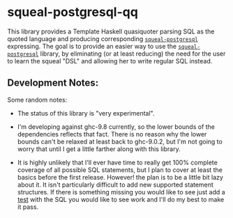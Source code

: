 # squeal-postgresql-qq

This library provides a Template Haskell quasiquoter
parsing SQL as the quoted language and producing corresponding
[`squeal-postgresql`](https://hackage.haskell.org/package/squeal-postgresql)
expressing. The goal is to provide an easier way to use the
[`squeal-postgresql`](https://hackage.haskell.org/package/squeal-postgresql)
library, by eliminating (or at least reducing) the need for the user to
learn the squeal "DSL" and allowing her to write regular SQL instead.

## Development Notes:

Some random notes:

* The status of this library is "very experimental".

* I'm developing against ghc-9.8 currently, so the lower bounds of the
  dependencies reflects that fact. There is no reason why the lower bounds
  can't be relaxed at least back to ghc-9.0.2, but I'm not going to worry that
  until I get a little farther along with this library.

* It is highly unlikely that I'll ever have time to really get 100% complete
  coverage of all possible SQL statements, but I plan to cover at least the
  basics before the first release. However! the plan is to be a little bit lazy
  about it. It isn't particularly difficult to add new supported statement
  structures. If there is something missing you would like to see just add a
  [test](test/test.hs) with the SQL you would like to see work and I'll do my
  best to make it pass.
